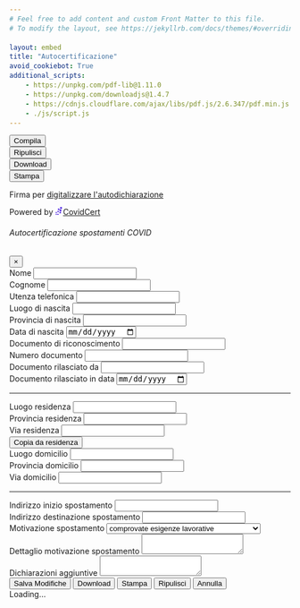 ```yaml
---
# Feel free to add content and custom Front Matter to this file.
# To modify the layout, see https://jekyllrb.com/docs/themes/#overriding-theme-defaults

layout: embed
title: "Autocertificazione"
avoid_cookiebot: True
additional_scripts:
    - https://unpkg.com/pdf-lib@1.11.0
    - https://unpkg.com/downloadjs@1.4.7
    - https://cdnjs.cloudflare.com/ajax/libs/pdf.js/2.6.347/pdf.min.js
    - ./js/script.js
---
```

<div class="d-print-none">
    <div class="row justify-content-center justify-content-sm-center mb-3">
        <div class="col-md-auto col-6 text-center">
            <button type="button" class="btn btn-block btn-covidzone mt-2" data-toggle="modal" data-target="#autocertEditModal">
                <i class="fa fa-pencil"></i> Compila
            </button>
        </div>
        <div class="col-md-auto col-6 text-center">
            <button type="button" class="btn btn-block btn-covidzone cleanup-button mt-2" data-toggle="tooltip" data-container="body" data-placement="top" title="Se ti trovi in un Internet Cafè, PC condiviso o Internet Point premi questo tasto per cancellare i tuoi dati">
                <i class="fa fa-eraser"></i> Ripulisci
            </button>
        </div>
        <div class="col-md-auto col-6 text-center">
            <button type="button" class="btn btn-block btn-covidzone fast-download-button mt-2" title="Download">
                <i class="fa fa-download"></i> Download
            </button>
        </div>
        <div class="col-md-auto col-6 text-center">
            <button type="button" class="btn btn-block btn-covidzone fast-print-button mt-2" title="Print">
                <i class="fa fa-print"></i> Stampa
            </button>
        </div>
    </div>
    <div class="row">
        <div class="col-8 text-left">
            <p class="text-success"><i class="fa fa-leaf"></i> Firma per <a class="covidzone" href="https://www.change.org/DigitalizziamoLAutodichiarazione" target="_blank">digitalizzare l'autodichiarazione</a></p>
        </div>
        <div class="col-4 text-right">
            Powered by <a class="covidzone" href="/" target="_blank"><img src="img/icon-cz.png" style="height:1em" alt="CovidCert" title="CovidCert">CovidCert</a>
        </div>
    </div>
</div>
<div class="row justify-content-center pdf-container">
    <div class="col-md-12 text-center">
        <canvas class="img-fluid rounded shadow-lg" id="the-canvas" onclick="openModal()" height="2947" width="2085"></canvas>
    </div>
</div>

<!-- Modal -->
<div class="modal fade d-print-none" id="autocertEditModal" tabindex="-1" role="dialog" aria-labelledby="autocertEditModalLabel" aria-hidden="true">
    <div class="modal-dialog modal-xl " role="document">
        <div class="modal-content">
            <form id="autocertificazione" novalidate>
                <div class="modal-header">
                    <h6 class="modal-title" id="autocertEditModalLabel">Autocertificazione spostamenti COVID</h6>
                    <button type="button" class="close" data-dismiss="modal" aria-label="Close">
                        <span aria-hidden="true">&times;</span>
                    </button>
                </div>
                <div class="modal-body">
                    <div class="container">
                        <div class="form-row">
                            <div class="form-group col-md-4">
                                <label for="nome">Nome</label>
                                <input type="text" class="form-control" id="nome" name="nome" autocomplete="given-name">
                            </div>
                            <div class="form-group col-md-4">
                                <label for="cognome">Cognome</label>
                                <input type="text" class="form-control" id="cognome" name="cognome" autocomplete="family-name">
                            </div>
                            <div class="form-group col-md-4">
                                <label for="utenzaTelefonica">Utenza telefonica</label>
                                <input type="text" class="form-control" id="utenzaTelefonica" name="utenzaTelefonica" autocomplete="tel">
                            </div>
                        </div>
                        <div class="form-row">
                            <div class="form-group col-md-4">
                                <label for="luogoDiNascita">Luogo di nascita</label>
                                <input type="text" class="form-control" id="luogoDiNascita" name="luogoDiNascita" autocomplete="address-level2">
                            </div>
                            <div class="form-group col-md-4">
                                <label for="provinciaDiNascita">Provincia di nascita</label>
                                <input type="text" class="form-control" id="provinciaDiNascita" name="provinciaDiNascita" autocomplete="address-level1">
                            </div>
                            <div class="form-group col-md-4">
                                <label for="dataNascita">Data di nascita</label>
                                <input type="date" class="form-control" id="dataNascita" name="dataNascita" autocomplete="bday">
                            </div>
                        </div>
                        <div class="form-row">
                            <div class="form-group col-md-4">
                                <label for="mezzo">Documento di riconoscimento</label>
                                <input type="text" class="form-control" id="mezzo" name="mezzo">
                            </div>
                            <div class="form-group col-md-4">
                                <label for="numeroMezzo">Numero documento</label>
                                <input type="text" class="form-control" id="numeroMezzo" name="numeroMezzo" spellcheck="false" autocapitalize="characters">
                                <!--
                                `spellcheck` is HTML5 standard for disabling autocorrection, `autocorrect="off"` should be used in iOS but is not a standard attribute,
                                `autocapitalize` is for enabling caps lock in most virtual keyboards
                                -->
                            </div>
                            <div class="form-group col-md-4">
                                <label for="mezzoRilasciatoDa">Documento rilasciato da</label>
                                <input type="text" class="form-control" id="mezzoRilasciatoDa" name="mezzoRilasciatoDa">
                            </div>
                        </div>
                        <div class="form-row justify-content-end">
                            <div class="form-group col-md-4">
                                <label for="inDataDocumento">Documento rilasciato in data</label>
                                <input type="date" class="form-control" id="inDataDocumento" name="inDataDocumento">
                            </div>
                        </div>
                        <hr>
                        <div class="form-row">
                            <div class="form-group col-md-4">
                                <label for="luogoResidenza">Luogo residenza</label>
                                <input type="text" class="form-control" id="luogoResidenza" name="luogoResidenza" autocomplete="address-level2">
                            </div>
                            <div class="form-group col-md-4">
                                <label for="provinciaResidenza">Provincia residenza</label>
                                <input type="text" class="form-control" id="provinciaResidenza" name="provinciaResidenza" autocomplete="address-level1">
                            </div>
                            <div class="form-group col-md-4">
                                <label for="viaResidenza">Via residenza</label>
                                <input type="text" class="form-control" id="viaResidenza" name="viaResidenza" maxlength="40" autocomplete="address-line1">
                            </div>
                        </div>
                        <div class="form-row">
                            <button type="button" class="btn btn-covidzone btn-sm" id="copy-from-residenza">Copia da residenza</button>
                        </div>
                        <div class="form-row">
                            <div class="form-group col-md-4">
                                <label for="luogoDomicilio">Luogo domicilio</label>
                                <input type="text" class="form-control" id="luogoDomicilio" name="luogoDomicilio" autocomplete="address-level2">
                            </div>
                            <div class="form-group col-md-4">
                                <label for="provinciaDomicilio">Provincia domicilio</label>
                                <input type="text" class="form-control" id="provinciaDomicilio" name="provinciaDomicilio" maxlength="100" autocomplete="address-level1">
                            </div>
                            <div class="form-group col-md-4">
                                <label for="viaDomicilio">Via domicilio</label>
                                <input type="text" class="form-control" id="viaDomicilio" name="viaDomicilio" maxlength="40" autocomplete="address-line1">
                            </div>
                        </div>
                        <hr>
                        <div class="form-row">
                            <div class="form-group col-md-6">
                                <label for="indirizzoInizioSpostamento">Indirizzo inizio spostamento</label>
                                <input type="text" class="form-control" id="indirizzoInizioSpostamento" name="indirizzoInizioSpostamento" maxlength="100" autocomplete="address-line1">
                            </div>
                            <div class="form-group col-md-6">
                                <label for="indirizzoDestinazioneSpostamento">Indirizzo destinazione spostamento</label>
                                <input type="text" class="form-control" id="indirizzoDestinazioneSpostamento" name="indirizzoDestinazioneSpostamento" maxlength="100" autocomplete="address-line1">
                            </div>
                        </div>
                        <div class="form-row">
                            <div class="form-group col-md-4">
                                <label for="motivazioneSpostamento">Motivazione spostamento</label>
                                <select id="motivazioneSpostamento" name="motivazioneSpostamento" class="form-control">
                                    <option value="Scelta1">comprovate esigenze lavorative</option>
                                    <option value="Scelta2">motivi di salute</option>
                                    <option value="Scelta3">altri motivi ammessi dalle vigenti normative</option>
                                </select>
                            </div>
                            <div class="form-group col-md-8">
                                <label for="dettaglioMotivazioneSpostamento">Dettaglio motivazione spostamento</label>
                                <textarea class="form-control" id="dettaglioMotivazioneSpostamento" name="dettaglioMotivazioneSpostamento" maxlength="100"></textarea>
                            </div>
                        </div>
                        <div class="form-row">
                            <div class="form-group col-md-12">
                                <label for="dichiarazioniAggiuntive">Dichiarazioni aggiuntive</label>
                                <textarea class="form-control" id="dichiarazioniAggiuntive" name="dichiarazioniAggiuntive"  maxlength="100"></textarea>
                            </div>
                        </div>
                    </div>
                </div>
                <div class="modal-footer">
                    <button type="button" class="btn btn-covidzone mt-2" id="salva-modifiche"><i class="fa fa-pencil"></i> Salva Modifiche</button>
                    <button type="button" class="btn btn-covidzone download-button mt-2" id="download"><i class="fa fa-download"></i> Download</button>
                    <button type="button" class="btn btn-covidzone print-button mt-2" id="stampa"><i class="fa fa-print"></i> Stampa</button>
                    <button type="button" class="btn btn-covidzone cleanup-button mt-2"><i class="fa fa-eraser"></i> Ripulisci</button>
                    <button type="button" class="btn btn-covidzone-muted mt-2" data-dismiss="modal"><i class="fa fa-window-close"></i> Annulla</button>
                </div>
            </form>
        </div>
    </div>
</div>

<!-- Spinner stuff -->
<div id="spinner" class="d-print-none">
    <div class="spinner-border text-primary" role="status">
        <span class="sr-only">Loading...</span>
    </div>
</div>
<div id="spinner-backdrop" class="d-print-none"></div>